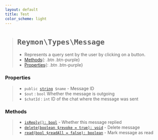 ```yaml
---
layout: default
title: Test
color_scheme: light
---
```

> # `Reymon\Types\Message`
> - Represents a query sent by the user by clicking on a button.
> - [Methods](#Methods){: .btn .btn-purple}
> - [Properties](#Properties){: .btn .btn-purple}

### Properties
> - `public `[`string`](#felan)` $name` - Message ID
> - `$out` : `bool` Whether the message is outgoing
> - `$chatId` : `int` ID of the chat where the message was sent

### Methods
> - [`isReply(): bool`](#felan) - Whether this message replied
> - [`delete(boolean $revoke = true): void`](#felan) - Delete message
> - [`read(bool $readAll = false): boolean`](#felan) - Mark message as read
